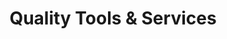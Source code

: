 ---
title: "Quality Tools & Services"
url: /baton-rouge/quality-tools-and-services/
shop: hardware
---
